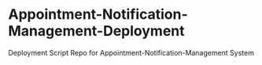 # Appointment-Notification-Management-Deployment
Deployment Script Repo for Appointment-Notification-Management System
